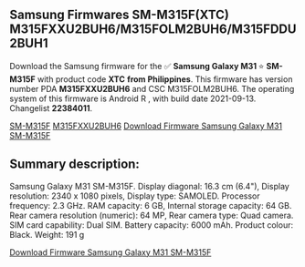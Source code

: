 <h2>Samsung Firmwares SM-M315F(XTC) M315FXXU2BUH6/M315FOLM2BUH6/M315FDDU2BUH1</h2>
Download the Samsung firmware for the ✅ <strong>Samsung Galaxy M31 </strong> ⭐ <strong>SM-M315F</strong> with product code <strong>XTC</strong> <strong> from Philippines</strong>. This firmware has version number PDA <strong>M315FXXU2BUH6</strong> and CSC M315FOLM2BUH6. The operating system of this firmware is Android R , with build date 2021-09-13. Changelist <strong>22384011</strong>.


[SM-M315F](https://samfirm.shop/samsung/model/SM-M315F)
[M315FXXU2BUH6](https://samfirm.shop/samsung/pda/M315FXXU2BUH6)
[Download Firmware Samsung Galaxy M31 SM-M315F](https://samfirm.shop/samsung/firmware/456730)
<h2>Summary description:</h2>
<p>Samsung Galaxy M31 SM-M315F. Display diagonal: 16.3 cm (6.4"), Display resolution: 2340 x 1080 pixels, Display type: SAMOLED. Processor frequency: 2.3 GHz. RAM capacity: 6 GB, Internal storage capacity: 64 GB. Rear camera resolution (numeric): 64 MP, Rear camera type: Quad camera. SIM card capability: Dual SIM. Battery capacity: 6000 mAh. Product colour: Black. Weight: 191 g</p>


[Download Firmware Samsung Galaxy M31 SM-M315F](https://samfirm.shop/samsung/firmware/456730)
